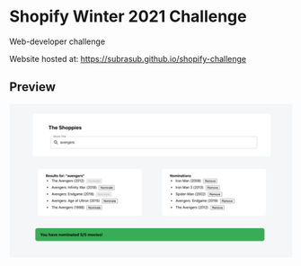 # Shopify Winter 2021 Challenge
 Web-developer challenge

 Website hosted at: https://subrasub.github.io/shopify-challenge

 ## Preview 
 ![image](https://github.com/subrasub/shopify-challenge/blob/master/shoppies/preview.png)